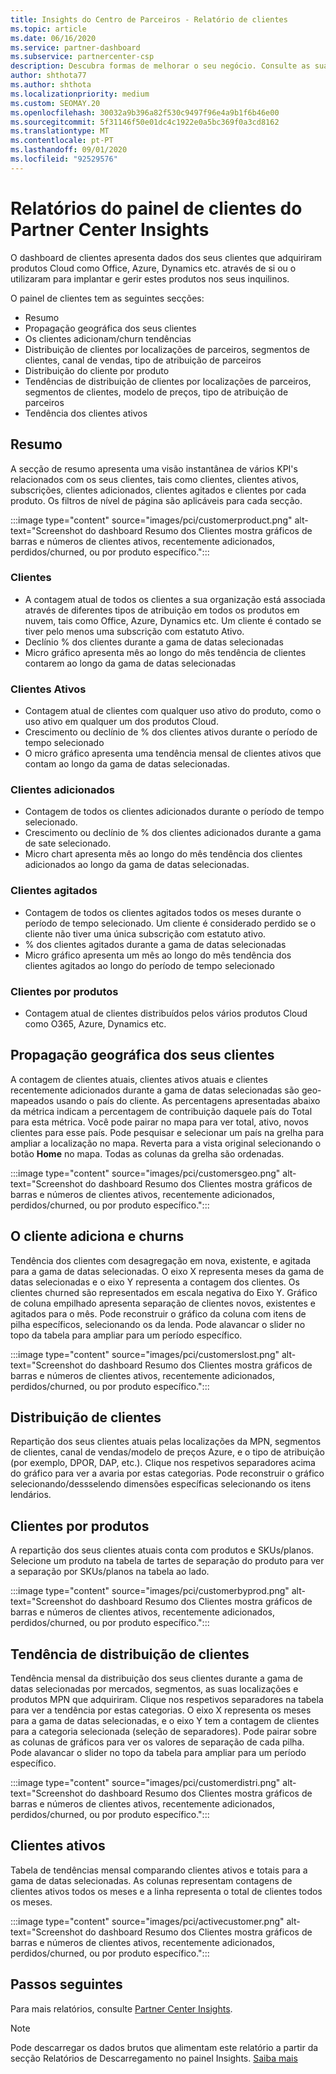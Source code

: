 ```yaml
---
title: Insights do Centro de Parceiros - Relatório de clientes
ms.topic: article
ms.date: 06/16/2020
ms.service: partner-dashboard
ms.subservice: partnercenter-csp
description: Descubra formas de melhorar o seu negócio. Consulte as suas tendências específicas do cliente por geografia, por produto e outros atributos.
author: shthota77
ms.author: shthota
ms.localizationpriority: medium
ms.custom: SEOMAY.20
ms.openlocfilehash: 30032a9b396a82f530c9497f96e4a9b1f6b46e00
ms.sourcegitcommit: 5f31146f50e01dc4c1922e0a5bc369f0a3cd8162
ms.translationtype: MT
ms.contentlocale: pt-PT
ms.lasthandoff: 09/01/2020
ms.locfileid: "92529576"
---
```

# <a name="customers-dashboard-reports-from-partner-center-insights"></a>Relatórios do painel de clientes do Partner Center Insights

O dashboard de clientes apresenta dados dos seus clientes que adquiriram produtos Cloud como Office, Azure, Dynamics etc. através de si ou o utilizaram para implantar e gerir estes produtos nos seus inquilinos. 
 
O painel de clientes tem as seguintes secções: 

- Resumo  
- Propagação geográfica dos seus clientes 
- Os clientes adicionam/churn tendências 
- Distribuição de clientes por localizações de parceiros, segmentos de clientes, canal de vendas, tipo de atribuição de parceiros 
- Distribuição do cliente por produto 
- Tendências de distribuição de clientes por localizações de parceiros, segmentos de clientes, modelo de preços, tipo de atribuição de parceiros 
- Tendência dos clientes ativos 

## <a name="summary"></a>Resumo

A secção de resumo apresenta uma visão instantânea de vários KPI's relacionados com os seus clientes, tais como clientes, clientes ativos, subscrições, clientes adicionados, clientes agitados e clientes por cada produto. Os filtros de nível de página são aplicáveis para cada secção.

:::image type="content" source="images/pci/customerproduct.png" alt-text="Screenshot do dashboard Resumo dos Clientes mostra gráficos de barras e números de clientes ativos, recentemente adicionados, perdidos/churned, ou por produto específico.":::

### <a name="customers"></a>Clientes

- A contagem atual de todos os clientes a sua organização está associada através de diferentes tipos de atribuição em todos os produtos em nuvem, tais como Office, Azure, Dynamics etc. Um cliente é contado se tiver pelo menos uma subscrição com estatuto Ativo.  
- Declínio % dos clientes durante a gama de datas selecionadas 
- Micro gráfico apresenta mês ao longo do mês tendência de clientes contarem ao longo da gama de datas selecionadas

### <a name="active-customers"></a>Clientes Ativos

- Contagem atual de clientes com qualquer uso ativo do produto, como o uso ativo em qualquer um dos produtos Cloud.
- Crescimento ou declínio de % dos clientes ativos durante o período de tempo selecionado
- O micro gráfico apresenta uma tendência mensal de clientes ativos que contam ao longo da gama de datas selecionadas.

### <a name="customers-added"></a>Clientes adicionados

- Contagem de todos os clientes adicionados durante o período de tempo selecionado.
- Crescimento ou declínio de % dos clientes adicionados durante a gama de sate selecionado.
- Micro chart apresenta mês ao longo do mês tendência dos clientes adicionados ao longo da gama de datas selecionadas.

### <a name="customers-churned"></a>Clientes agitados
- Contagem de todos os clientes agitados todos os meses durante o período de tempo selecionado. Um cliente é considerado perdido se o cliente não tiver uma única subscrição com estatuto ativo. 
- % dos clientes agitados durante a gama de datas selecionadas 
- Micro gráfico apresenta um mês ao longo do mês tendência dos clientes agitados ao longo do período de tempo selecionado 
 
### <a name="customers-by-products"></a>Clientes por produtos

- Contagem atual de clientes distribuídos pelos vários produtos Cloud como O365, Azure, Dynamics etc.  

## <a name="geographical-spread-of-your-customers"></a>Propagação geográfica dos seus clientes

A contagem de clientes atuais, clientes ativos atuais e clientes recentemente adicionados durante a gama de datas selecionadas são geo-mapeados usando o país do cliente. As percentagens apresentadas abaixo da métrica indicam a percentagem de contribuição daquele país do Total para esta métrica. Você pode pairar no mapa para ver total, ativo, novos clientes para esse país. Pode pesquisar e selecionar um país na grelha para ampliar a localização no mapa. Reverta para a vista original selecionando o botão **Home** no mapa. Todas as colunas da grelha são ordenadas.  

:::image type="content" source="images/pci/customersgeo.png" alt-text="Screenshot do dashboard Resumo dos Clientes mostra gráficos de barras e números de clientes ativos, recentemente adicionados, perdidos/churned, ou por produto específico.":::

## <a name="customer-adds-and-churns"></a>O cliente adiciona e churns

Tendência dos clientes com desagregação em nova, existente, e agitada para a gama de datas selecionadas. O eixo X representa meses da gama de datas selecionadas e o eixo Y representa a contagem dos clientes. Os clientes churned são representados em escala negativa do Eixo Y. Gráfico de coluna empilhado apresenta separação de clientes novos, existentes e agitados para o mês. Pode reconstruir o gráfico da coluna com itens de pilha específicos, selecionando os da lenda. Pode alavancar o slider no topo da tabela para ampliar para um período específico. 

:::image type="content" source="images/pci/customerslost.png" alt-text="Screenshot do dashboard Resumo dos Clientes mostra gráficos de barras e números de clientes ativos, recentemente adicionados, perdidos/churned, ou por produto específico.":::

## <a name="customer-distribution"></a>Distribuição de clientes

Repartição dos seus clientes atuais pelas localizações da MPN, segmentos de clientes, canal de vendas/modelo de preços Azure, e o tipo de atribuição (por exemplo, DPOR, DAP, etc.). Clique nos respetivos separadores acima do gráfico para ver a avaria por estas categorias. Pode reconstruir o gráfico selecionando/dessselendo dimensões específicas selecionando os itens lendários. 

## <a name="customers-by-products"></a>Clientes por produtos

A repartição dos seus clientes atuais conta com produtos e SKUs/planos. Selecione um produto na tabela de tartes de separação do produto para ver a separação por SKUs/planos na tabela ao lado.

:::image type="content" source="images/pci/customerbyprod.png" alt-text="Screenshot do dashboard Resumo dos Clientes mostra gráficos de barras e números de clientes ativos, recentemente adicionados, perdidos/churned, ou por produto específico.":::

## <a name="customer-distribution-trend"></a>Tendência de distribuição de clientes 

Tendência mensal da distribuição dos seus clientes durante a gama de datas selecionadas por mercados, segmentos, as suas localizações e produtos MPN que adquiriram. Clique nos respetivos separadores na tabela para ver a tendência por estas categorias. O eixo X representa os meses para a gama de datas selecionadas, e o eixo Y tem a contagem de clientes para a categoria selecionada (seleção de separadores). Pode pairar sobre as colunas de gráficos para ver os valores de separação de cada pilha. Pode alavancar o slider no topo da tabela para ampliar para um período específico.   

:::image type="content" source="images/pci/customerdistri.png" alt-text="Screenshot do dashboard Resumo dos Clientes mostra gráficos de barras e números de clientes ativos, recentemente adicionados, perdidos/churned, ou por produto específico.":::

## <a name="active-customers"></a>Clientes ativos

Tabela de tendências mensal comparando clientes ativos e totais para a gama de datas selecionadas. As colunas representam contagens de clientes ativos todos os meses e a linha representa o total de clientes todos os meses. 

:::image type="content" source="images/pci/activecustomer.png" alt-text="Screenshot do dashboard Resumo dos Clientes mostra gráficos de barras e números de clientes ativos, recentemente adicionados, perdidos/churned, ou por produto específico.":::

## <a name="next-steps"></a>Passos seguintes

Para mais relatórios, consulte [Partner Center Insights](partner-center-insights.md).

>[!NOTE]
> Pode descarregar os dados brutos que alimentam este relatório a partir da secção Relatórios de Descarregamento no painel Insights. [Saiba mais](pci-download-reports.md) 

